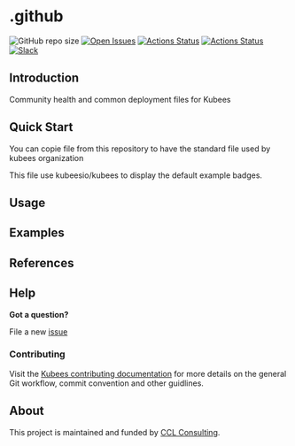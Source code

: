 # .github

![GitHub repo size](https://img.shields.io/github/repo-size/kubeesio/kubees)
[![Open Issues](https://img.shields.io/github/issues/kubeesio/kubees.svg)](https://github.com/kubeesio/kubees/issues)
[![Actions Status](https://github.com/Kubeesio/kubees/workflows/test/badge.svg)](https://github.com/Kubeesio/kubees/actions)
[![Actions Status](https://github.com/Kubeesio/kubees/workflows/docs-kubees/badge.svg)](https://github.com/Kubeesio/kubees/actions)
[![Slack](https://img.shields.io/badge/slack-@CCL/kubees-success.svg?logo=slack)](https://ccl-consulting.slack.com)

## Introduction

Community health and common deployment files for Kubees

## Quick Start

You can copie file from this repository to have the standard file used by kubees organization

This file use kubeesio/kubees to display the default example badges.

## Usage

## Examples

## References

## Help

**Got a question?**

File a new [issue](https://github.com/Kubeesio/repo_name/issues)

### Contributing

Visit the [Kubees contributing documentation](https://kubees.io/docs/contribution-guidelines/)
for more details on the general Git workflow, commit convention and other guidlines.

## About

This project is maintained and funded by [CCL Consulting]((https://ccl-consulting.fr)).

